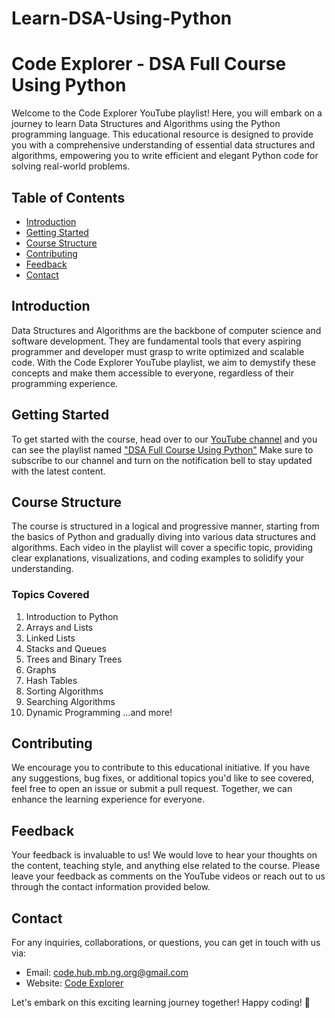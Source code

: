# Learn-DSA-Using-Python
# Code Explorer - DSA Full Course Using Python

Welcome to the Code Explorer YouTube playlist! Here, you will embark on a journey to learn Data Structures and Algorithms using the Python programming language. This educational resource is designed to provide you with a comprehensive understanding of essential data structures and algorithms, empowering you to write efficient and elegant Python code for solving real-world problems.

## Table of Contents

- [Introduction](#introduction)
- [Getting Started](#getting-started)
- [Course Structure](#course-structure)
- [Contributing](#contributing)
- [Feedback](#feedback)
- [Contact](#contact)

## Introduction

Data Structures and Algorithms are the backbone of computer science and software development. They are fundamental tools that every aspiring programmer and developer must grasp to write optimized and scalable code. With the Code Explorer YouTube playlist, we aim to demystify these concepts and make them accessible to everyone, regardless of their programming experience.

## Getting Started

To get started with the course, head over to our [YouTube channel](https://www.youtube.com/@Explore-Code) and you can see the playlist named ["DSA Full Course Using Python"](https://www.youtube.com/watch?v=RQKJB7z-OqU&list=PLGxMeslbGNsU38f0599lOC-cRmrf01lD3&pp=iAQB) Make sure to subscribe to our channel and turn on the notification bell to stay updated with the latest content.

## Course Structure

The course is structured in a logical and progressive manner, starting from the basics of Python and gradually diving into various data structures and algorithms. Each video in the playlist will cover a specific topic, providing clear explanations, visualizations, and coding examples to solidify your understanding.

### Topics Covered

1. Introduction to Python
2. Arrays and Lists
3. Linked Lists
4. Stacks and Queues
5. Trees and Binary Trees
6. Graphs
7. Hash Tables
8. Sorting Algorithms
9. Searching Algorithms
10. Dynamic Programming
...and more!

## Contributing

We encourage you to contribute to this educational initiative. If you have any suggestions, bug fixes, or additional topics you'd like to see covered, feel free to open an issue or submit a pull request. Together, we can enhance the learning experience for everyone.

## Feedback

Your feedback is invaluable to us! We would love to hear your thoughts on the content, teaching style, and anything else related to the course. Please leave your feedback as comments on the YouTube videos or reach out to us through the contact information provided below.

## Contact

For any inquiries, collaborations, or questions, you can get in touch with us via:
- Email: code.hub.mb.ng.org@gmail.com
- Website: [Code Explorer](https://explorecode.newsgoogle.org)

Let's embark on this exciting learning journey together! Happy coding! 🚀
